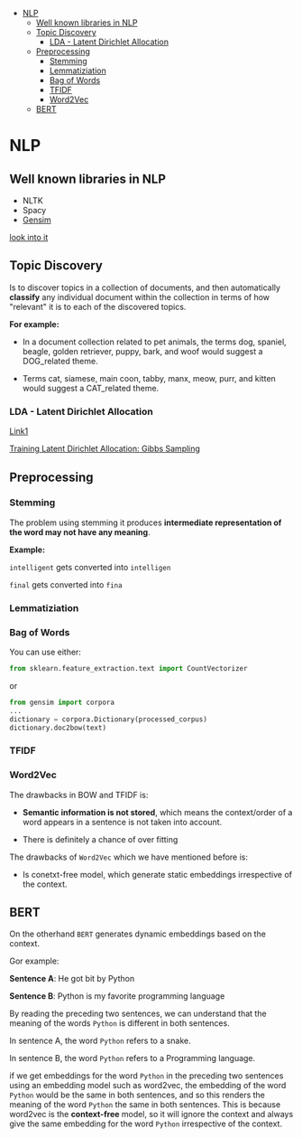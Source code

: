 <!--ts-->
   * [NLP](#nlp)
      * [Well known libraries in NLP](#well-known-libraries-in-nlp)
      * [Topic Discovery](#topic-discovery)
         * [LDA - Latent Dirichlet Allocation](#lda---latent-dirichlet-allocation)
      * [Preprocessing](#preprocessing)
         * [Stemming](#stemming)
         * [Lemmatiziation](#lemmatiziation)
         * [Bag of Words](#bag-of-words)
         * [TFIDF](#tfidf)
         * [Word2Vec](#word2vec)
      * [BERT](#bert)

<!-- Added by: gil_diy, at: Mon 14 Feb 2022 14:29:12 IST -->

<!--te-->

# NLP 

## Well known libraries in NLP

* NLTK
* Spacy
* [Gensim](https://github.com/RaRe-Technologies/gensim)


[look into it](https://youtu.be/m20_dfn6tsU)


## Topic Discovery

Is to discover topics in a collection of documents, and then automatically **classify** any individual document within the collection in terms of how "relevant" it is to each of the discovered topics.


**For example:**

* In a document collection related to pet animals, the terms dog, spaniel, beagle, golden retriever, puppy, bark, and woof would suggest a DOG_related theme.

* Terms cat, siamese, main coon, tabby, manx, meow, purr, and kitten would suggest a CAT_related theme.

### LDA - Latent Dirichlet Allocation

[Link1](https://youtu.be/T05t-SqKArY)


[Training Latent Dirichlet Allocation: Gibbs Sampling](https://youtu.be/BaM1uiCpj_E)


## Preprocessing

### Stemming

The problem using stemming it produces **intermediate representation of the word may not have any meaning**. 

**Example:** 

`intelligent` gets converted into `intelligen`

`final` gets converted into `fina`

### Lemmatiziation


### Bag of Words


You can use either: 
```python
from sklearn.feature_extraction.text import CountVectorizer
```

or 

```python
from gensim import corpora
...
dictionary = corpora.Dictionary(processed_corpus)
dictionary.doc2bow(text)
```
### TFIDF

### Word2Vec

The drawbacks in BOW and TFIDF is:
* **Semantic information is not stored**, which means the context/order of a word appears in a sentence is not taken into account.

* There is definitely a chance of over fitting


The drawbacks of `Word2Vec` which we have mentioned before is:

* Is conetxt-free model, which generate static embeddings irrespective of the context.

## BERT 




On the otherhand `BERT` generates dynamic embeddings based on the context.

Gor example:

**Sentence A**: He got bit by Python

**Sentence B**: Python is my favorite programming language

By reading the preceding two sentences, we can understand that the meaning of the words `Python`
is different in both sentences. 

In sentence A, the word `Python` refers to a snake.

In sentence B, the word `Python` refers to a Programming language.

if we get embeddings for the word `Python` in the preceding two sentences using an
embedding model such as word2vec, the embedding of the word `Python` would be the
same in both sentences, and so this renders the meaning of the word `Python` the same in
both sentences. 
This is because word2vec is the **context-free** model, so it will ignore the
context and always give the same embedding for the word `Python` irrespective of the
context.
